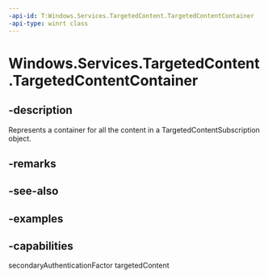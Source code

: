 ```yaml
---
-api-id: T:Windows.Services.TargetedContent.TargetedContentContainer
-api-type: winrt class
---
```


<!-- Class syntax.
public class TargetedContentContainer 
-->

# Windows.Services.TargetedContent.TargetedContentContainer

## -description

Represents a container for all the content in a TargetedContentSubscription object.

## -remarks

## -see-also

## -examples

## -capabilities

secondaryAuthenticationFactor
targetedContent
